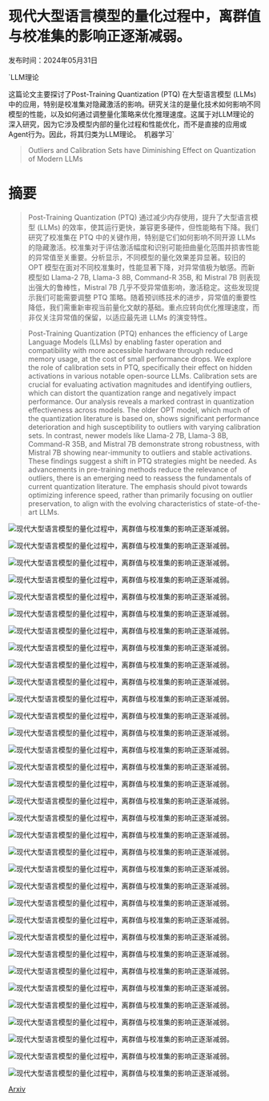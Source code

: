 # 现代大型语言模型的量化过程中，离群值与校准集的影响正逐渐减弱。

发布时间：2024年05月31日

`LLM理论

这篇论文主要探讨了Post-Training Quantization (PTQ) 在大型语言模型 (LLMs) 中的应用，特别是校准集对隐藏激活的影响。研究关注的是量化技术如何影响不同模型的性能，以及如何通过调整量化策略来优化推理速度。这属于对LLM理论的深入研究，因为它涉及模型内部的量化过程和性能优化，而不是直接的应用或Agent行为。因此，将其归类为LLM理论。` `机器学习`

> Outliers and Calibration Sets have Diminishing Effect on Quantization of Modern LLMs

# 摘要

> Post-Training Quantization (PTQ) 通过减少内存使用，提升了大型语言模型 (LLMs) 的效率，使其运行更快，兼容更多硬件，但性能略有下降。我们研究了校准集在 PTQ 中的关键作用，特别是它们如何影响不同开源 LLMs 的隐藏激活。校准集对于评估激活幅度和识别可能扭曲量化范围并损害性能的异常值至关重要。分析显示，不同模型的量化效果差异显著。较旧的 OPT 模型在面对不同校准集时，性能显著下降，对异常值极为敏感。而新模型如 Llama-2 7B, Llama-3 8B, Command-R 35B, 和 Mistral 7B 则表现出强大的鲁棒性，Mistral 7B 几乎不受异常值影响，激活稳定。这些发现提示我们可能需要调整 PTQ 策略。随着预训练技术的进步，异常值的重要性降低，我们需重新审视当前量化文献的基础。重点应转向优化推理速度，而非仅关注异常值的保留，以适应最先进 LLMs 的演变特性。

> Post-Training Quantization (PTQ) enhances the efficiency of Large Language Models (LLMs) by enabling faster operation and compatibility with more accessible hardware through reduced memory usage, at the cost of small performance drops. We explore the role of calibration sets in PTQ, specifically their effect on hidden activations in various notable open-source LLMs. Calibration sets are crucial for evaluating activation magnitudes and identifying outliers, which can distort the quantization range and negatively impact performance. Our analysis reveals a marked contrast in quantization effectiveness across models. The older OPT model, which much of the quantization literature is based on, shows significant performance deterioration and high susceptibility to outliers with varying calibration sets. In contrast, newer models like Llama-2 7B, Llama-3 8B, Command-R 35B, and Mistral 7B demonstrate strong robustness, with Mistral 7B showing near-immunity to outliers and stable activations. These findings suggest a shift in PTQ strategies might be needed. As advancements in pre-training methods reduce the relevance of outliers, there is an emerging need to reassess the fundamentals of current quantization literature. The emphasis should pivot towards optimizing inference speed, rather than primarily focusing on outlier preservation, to align with the evolving characteristics of state-of-the-art LLMs.

![现代大型语言模型的量化过程中，离群值与校准集的影响正逐渐减弱。](../../../paper_images/2405.20835/GPTQ_nonsensical_perplexity.jpg)

![现代大型语言模型的量化过程中，离群值与校准集的影响正逐渐减弱。](../../../paper_images/2405.20835/GPTQ_nonsensical_accuracy.jpg)

![现代大型语言模型的量化过程中，离群值与校准集的影响正逐渐减弱。](../../../paper_images/2405.20835/GPTQ_arc.jpg)

![现代大型语言模型的量化过程中，离群值与校准集的影响正逐渐减弱。](../../../paper_images/2405.20835/GPTQ_piqa.jpg)

![现代大型语言模型的量化过程中，离群值与校准集的影响正逐渐减弱。](../../../paper_images/2405.20835/GPTQ_accuracy.png)

![现代大型语言模型的量化过程中，离群值与校准集的影响正逐渐减弱。](../../../paper_images/2405.20835/AWQ_accuracy.png)

![现代大型语言模型的量化过程中，离群值与校准集的影响正逐渐减弱。](../../../paper_images/2405.20835/SmoothQuant_accuracy.png)

![现代大型语言模型的量化过程中，离群值与校准集的影响正逐渐减弱。](../../../paper_images/2405.20835/perplexity_naive.jpg)

![现代大型语言模型的量化过程中，离群值与校准集的影响正逐渐减弱。](../../../paper_images/2405.20835/average_results_naive.jpg)

![现代大型语言模型的量化过程中，离群值与校准集的影响正逐渐减弱。](../../../paper_images/2405.20835/eng_Latn_attn_hist.png)

![现代大型语言模型的量化过程中，离群值与校准集的影响正逐渐减弱。](../../../paper_images/2405.20835/eng_Latn_mlp_hist.png)

![现代大型语言模型的量化过程中，离群值与校准集的影响正逐渐减弱。](../../../paper_images/2405.20835/cmn_Hans_attn_hist.png)

![现代大型语言模型的量化过程中，离群值与校准集的影响正逐渐减弱。](../../../paper_images/2405.20835/cmn_Hans_mlp_hist.png)

![现代大型语言模型的量化过程中，离群值与校准集的影响正逐渐减弱。](../../../paper_images/2405.20835/models.png)

![现代大型语言模型的量化过程中，离群值与校准集的影响正逐渐减弱。](../../../paper_images/2405.20835/eng_Latn_OPT_6.7B.jpg)

![现代大型语言模型的量化过程中，离群值与校准集的影响正逐渐减弱。](../../../paper_images/2405.20835/eng_Latn_Llama-1_7B.jpg)

![现代大型语言模型的量化过程中，离群值与校准集的影响正逐渐减弱。](../../../paper_images/2405.20835/pltbar.png)

![现代大型语言模型的量化过程中，离群值与校准集的影响正逐渐减弱。](../../../paper_images/2405.20835/eng_Latn_Llama-2_7B.jpg)

![现代大型语言模型的量化过程中，离群值与校准集的影响正逐渐减弱。](../../../paper_images/2405.20835/eng_Latn_LLaMa-3_8B.jpg)

![现代大型语言模型的量化过程中，离群值与校准集的影响正逐渐减弱。](../../../paper_images/2405.20835/eng_Latn_Mistral_7B.jpg)

![现代大型语言模型的量化过程中，离群值与校准集的影响正逐渐减弱。](../../../paper_images/2405.20835/eng_Latn_Command_R_35B.jpg)

![现代大型语言模型的量化过程中，离群值与校准集的影响正逐渐减弱。](../../../paper_images/2405.20835/GPTQ_nonsensical_perplexity.jpg)

![现代大型语言模型的量化过程中，离群值与校准集的影响正逐渐减弱。](../../../paper_images/2405.20835/GPTQ_nonsensical_accuracy.jpg)

![现代大型语言模型的量化过程中，离群值与校准集的影响正逐渐减弱。](../../../paper_images/2405.20835/AWQ_nonsensical_perplexity.jpg)

![现代大型语言模型的量化过程中，离群值与校准集的影响正逐渐减弱。](../../../paper_images/2405.20835/AWQ_nonsensical_accuracy.jpg)

![现代大型语言模型的量化过程中，离群值与校准集的影响正逐渐减弱。](../../../paper_images/2405.20835/Smoothq_nonsensical_perplexity.jpg)

![现代大型语言模型的量化过程中，离群值与校准集的影响正逐渐减弱。](../../../paper_images/2405.20835/Smoothq_nonsensical_accuracy.jpg)

![现代大型语言模型的量化过程中，离群值与校准集的影响正逐渐减弱。](../../../paper_images/2405.20835/GPTQ_arc.jpg)

![现代大型语言模型的量化过程中，离群值与校准集的影响正逐渐减弱。](../../../paper_images/2405.20835/GPTQ_piqa.jpg)

![现代大型语言模型的量化过程中，离群值与校准集的影响正逐渐减弱。](../../../paper_images/2405.20835/AWQ_arc.jpg)

![现代大型语言模型的量化过程中，离群值与校准集的影响正逐渐减弱。](../../../paper_images/2405.20835/AWQ_piqa.jpg)

![现代大型语言模型的量化过程中，离群值与校准集的影响正逐渐减弱。](../../../paper_images/2405.20835/Smoothq_ARC.jpg)

![现代大型语言模型的量化过程中，离群值与校准集的影响正逐渐减弱。](../../../paper_images/2405.20835/Smoothq_piqa.jpg)

[Arxiv](https://arxiv.org/abs/2405.20835)